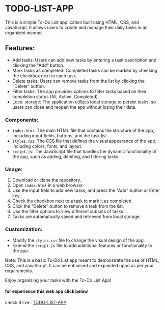 # TODO-LIST-APP
This is a simple To-Do List application built using HTML, CSS, and JavaScript. It allows users to create and manage their daily tasks in an organized manner.

## Features:
- Add tasks: Users can add new tasks by entering a task description and clicking the "Add" button.
- Mark tasks as completed: Completed tasks can be marked by checking the checkbox next to each task.
- Delete tasks: Users can remove tasks from the list by clicking the "Delete" button.
- Filter tasks: The app provides options to filter tasks based on their completion status (All, Active, Completed).
- Local storage: The application utilizes local storage to persist tasks, so users can close and reopen the app without losing their data.

### Components:
- `index.html`: The main HTML file that contains the structure of the app, including input fields, buttons, and the task list.
- `styles.css`: The CSS file that defines the visual appearance of the app, including colors, fonts, and layout.
- `script.js`: The JavaScript file that handles the dynamic functionality of the app, such as adding, deleting, and filtering tasks.

### Usage:
1. Download or clone the repository.
2. Open `index.html` in a web browser.
3. Use the input field to add new tasks, and press the "Add" button or Enter key.
4. Check the checkbox next to a task to mark it as completed.
5. Click the "Delete" button to remove a task from the list.
6. Use the filter options to view different subsets of tasks.
7. Tasks are automatically saved and retrieved from local storage.

### Customization:
- Modify the `styles.css` file to change the visual design of the app.
- Extend the `script.js` file to add additional features or functionality to the app.

Note: This is a basic To-Do List app meant to demonstrate the use of HTML, CSS, and JavaScript. It can be enhanced and expanded upon as per your requirements.

Enjoy organizing your tasks with the To-Do List App!

#### for experience this web app click below 
check it live : <a href="https://mairajaved.github.io/TODO-LIST-APP/todolist/">TODO-LIST-APP</a>
